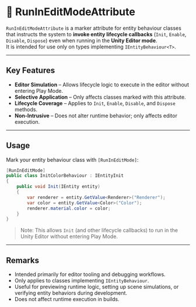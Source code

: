 # 🧩️ RunInEditModeAttribute

`RunInEditModeAttribute` is a marker attribute for entity behaviour classes that instructs the system to **invoke entity lifecycle callbacks** (`Init`, `Enable`, `Disable`, `Dispose`) even when running in the **Unity Editor mode**.  
It is intended for use only on types implementing `IEntityBehaviour<T>`.

---

## Key Features

- **Editor Simulation** – Allows lifecycle logic to execute in the editor without entering Play Mode.
- **Selective Application** – Only affects classes marked with this attribute.
- **Lifecycle Coverage** – Applies to `Init`, `Enable`, `Disable`, and `Dispose` methods.
- **Non-Intrusive** – Does not alter runtime behavior; only affects editor execution.

---

## Usage
Mark your entity behaviour class with `[RunInEditMode]`:

```csharp
[RunInEditMode]
public class InitColorBehaviour : IEntityInit
{
    public void Init(IEntity entity)
    {
        var renderer = entity.GetValue<Renderer>("Renderer");
        var color = entity.GetValue<Color>("Color");
        renderer.material.color = color;
    }
}
```

> Note: This allows `Init` (and other lifecycle callbacks) to run in the Unity Editor without entering Play Mode.

---

## Remarks

- Intended primarily for editor tooling and debugging workflows.
- Only applies to classes implementing `IEntityBehaviour`.
- Useful for previewing runtime logic, setting up scene simulations, or verifying entity behaviors during development.
- Does not affect runtime execution in builds.
